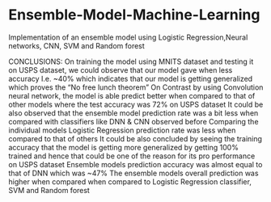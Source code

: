 # Ensemble-Model-Machine-Learning
Implementation of an ensemble model using Logistic Regression,Neural networks, CNN, SVM and Random forest

CONCLUSIONS:
On training the model using MNITS dataset and testing it on USPS dataset, we could observe that our model gave when less accuracy I.e. ~40% which indicates that our model is getting generalized which proves the “No free lunch theorem”
On Contrast by using Convolution neural network, the model is able predict better when compared to that of other models where the test accuracy was 72% on USPS dataset
It could be also observed that the ensemble model prediction rate was a bit less when compared with classifiers like DNN & CNN observed before
Comparing the individual models Logistic Regression prediction rate was less when compared to that of others
It could be also concluded by seeing the training accuracy that the model is getting more generalized by getting 100% trained and hence that could be one of the reason for its pro performance on USPS dataset
Ensemble models prediction accuracy was almost equal to that of DNN which was ~47%
The ensemble models overall prediction was higher when compared when compared to Logistic Regression classifier, SVM and Random forest
